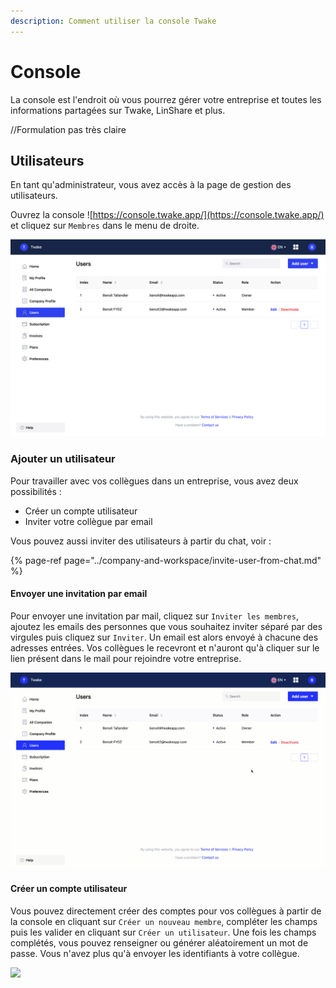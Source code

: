 ```yaml
---
description: Comment utiliser la console Twake
---
```


# Console

La console est l'endroit où vous pourrez gérer votre entreprise et toutes les informations partagées sur Twake, LinShare et plus.

//Formulation pas très claire

## Utilisateurs

En tant qu'administrateur, vous avez accès à la page de gestion des utilisateurs.

Ouvrez la console ![https://console.twake.app/](https://console.twake.app/) et cliquez sur `Membres` dans le menu de droite.



![User management page](../assets/console-user.png)

### Ajouter un utilisateur

Pour travailler avec vos collègues dans un entreprise, vous avez deux possibilités :

* Créer un compte utilisateur
* Inviter votre collègue par email

Vous pouvez aussi inviter des utilisateurs à partir du chat, voir :

{% page-ref page="../company-and-workspace/invite-user-from-chat.md" %}



#### Envoyer une invitation par email

Pour envoyer une invitation par mail, cliquez sur `Inviter les membres`, ajoutez les emails des personnes que vous souhaitez inviter séparé par des virgules puis cliquez sur `Inviter`. Un email est alors envoyé à chacune des adresses entrées. Vos collègues le recevront et n'auront qu'à cliquer sur le lien présent dans le mail pour rejoindre votre entreprise.

![Invite user](../assets/inviteuser.gif)

#### Créer un compte utilisateur

Vous pouvez directement créer des comptes pour vos collègues à partir de la console en cliquant sur `Créer un nouveau membre`, compléter les champs puis les valider en cliquant sur `Créer un utilisateur`. Une fois les champs complétés, vous pouvez renseigner ou générer aléatoirement un mot de passe. Vous n'avez plus qu'à envoyer les identifiants à votre collègue.

![](../assets/createuser.gif)
